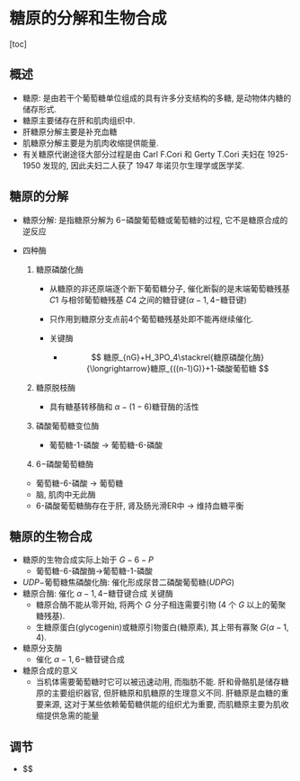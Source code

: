 # 糖原的分解和生物合成

[toc]

## 概述
+ 糖原: 是由若干个葡萄糖单位组成的具有许多分支结构的多糖, 是动物体内糖的储存形式.
+ 糖原主要储存在肝和肌肉组织中.
+ 肝糖原分解主要是补充血糖
+ 肌糖原分解主要是为肌肉收缩提供能量.
+ 有关糖原代谢途径大部分过程是由 Carl F.Cori 和 Gerty T.Cori 夫妇在 1925-1950 发现的, 因此夫妇二人获了 1947 年诺贝尔生理学或医学奖.

## 糖原的分解

+ 糖原分解: 是指糖原分解为 $6-$磷酸葡萄糖或葡萄糖的过程, 它不是糖原合成的逆反应

+ 四种酶

  1. 糖原磷酸化酶

     + 从糖原的非还原端逐个断下葡萄糖分子, 催化断裂的是末端葡萄糖残基 $C1$ 与相邻葡萄糖残基 $C4$ 之间的糖苷键($\alpha-1,4-$糖苷键)

     + 只作用到糖原分支点前4个葡萄糖残基处即不能再继续催化.

     + 关键酶

       + $$
         糖原_{nG}+H_3PO_4\stackrel{糖原磷酸化酶}{\longrightarrow}糖原_{((n-1)G)}+1-磷酸葡萄糖
         $$

  2. 糖原脱枝酶

     + 具有糖基转移酶和 $\alpha-(1-6)$糖苷酶的活性

  3. 磷酸葡萄糖变位酶

     + 葡萄糖-1-磷酸 $\to$ 葡萄糖-6-磷酸

  4.  $6-$磷酸葡萄糖酶

     + 葡萄糖-6-磷酸 $\to$ 葡萄糖
     + 脑, 肌肉中无此酶
     + 6-磷酸葡萄糖酶存在于肝, 肾及肠光滑ER中 $\to$ 维持血糖平衡

## 糖原的生物合成

+ 糖原的生物合成实际上始于 $G-6-P$
  + 葡萄糖-6-磷酸酶→葡萄糖-1-磷酸
+ $UDP-$葡萄糖焦磷酸化酶: 催化形成尿昔二磷酸葡萄糖($UDPG$)
+ 糖原合酶: 催化 $\alpha-1,4-$糖苷键合成 关键酶
  + 糖原合酶不能从零开始, 将两个 $G$ 分子相连需要引物 ($4$ 个 $G$ 以上的葡聚糖残基).
  + 生糖原蛋白(glycogenin)或糖原引物蛋白(糖原素), 其上带有寡聚 $G$($\alpha-1,4$).
+ 糖原分支酶
  + 催化 $\alpha-1,6-$糖苷键合成
+ 糖原合成的意义
  + 当机体需要葡萄糖时它可以被迅速动用, 而脂肪不能. 肝和骨骼肌是储存糖原的主要组织器官, 但肝糖原和肌糖原的生理意义不同. 肝糖原是血糖的重要来源, 这对于某些依赖葡萄糖供能的组织尤为重要, 而肌糖原主要为肌收缩提供急需的能量

## 调节

+ $$